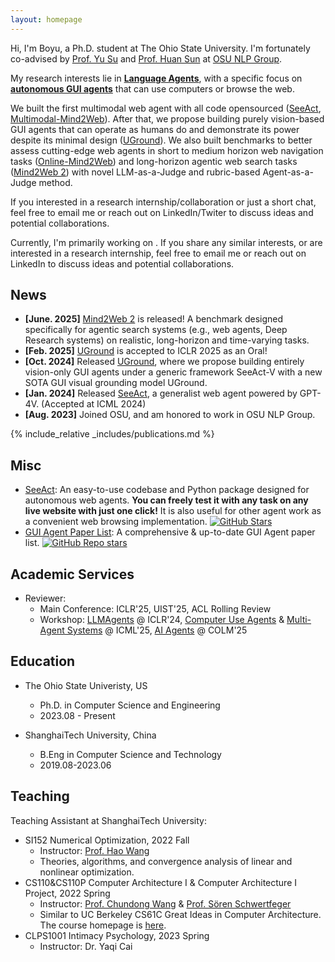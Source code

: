```yaml
---
layout: homepage
---
```


Hi, I'm Boyu, a Ph.D. student at The Ohio State University. I'm fortunately co-advised by [Prof. Yu Su](https://ysu1989.github.io/) and [Prof. Huan Sun](https://u.osu.edu/ihudas/people/) at [OSU NLP Group](https://twitter.com/osunlp).

My research interests lie in **[Language Agents](https://language-agent-tutorial.github.io/)**, with a specific focus on **[autonomous GUI agents](https://github.com/boyugou/GUI-Agents-Paper-List)** that can use computers or browse the web. 

We built the first multimodal web agent with all code opensourced ([SeeAct](https://osu-nlp-group.github.io/SeeAct/), [Multimodal-Mind2Web]()). After that, we propose building purely vision-based GUI agents that can operate as humans do and demonstrate its power despite its minimal design ([UGround](https://osu-nlp-group.github.io/UGround/)). We also built benchmarks to better assess cutting-edge web agents in short to medium horizon web navigation tasks ([Online-Mind2Web]()) and long-horizon agentic web search tasks ([Mind2Web 2]()) with novel LLM-as-a-Judge and rubric-based Agent-as-a-Judge method.

If you interested in a research internship/collaboration or just a short chat, feel free to email me or reach out on LinkedIn/Twiter to discuss ideas and potential collaborations.

Currently, I'm primarily working on . If you share any similar interests, or are interested in a research internship, feel free to email me or reach out on LinkedIn to discuss ideas and potential collaborations.

## News
- **[June. 2025]** [Mind2Web 2](https://osu-nlp-group.github.io/Mind2Web-2/) is released! A benchmark designed specifically for agentic search systems (e.g., web agents, Deep Research systems) on realistic, long-horizon and time-varying tasks.
- **[Feb. 2025]** [UGround](https://osu-nlp-group.github.io/UGround/) is accepted to ICLR 2025 as an Oral!
- **[Oct. 2024]** Released [UGround](https://osu-nlp-group.github.io/UGround/), where we propose building entirely vision-only GUI agents under a generic framework SeeAct-V with a new SOTA GUI visual grounding model UGround.
- **[Jan. 2024]** Released [SeeAct](https://twitter.com/ysu_nlp/status/1742398541660639637), a generalist web agent powered by GPT-4V. (Accepted at ICML 2024)
- **[Aug. 2023]** Joined OSU, and am honored to work in OSU NLP Group.


{% include_relative _includes/publications.md %}



## Misc
- [SeeAct](https://github.com/OSU-NLP-Group/SeeAct): An easy-to-use codebase and Python package designed for autonomous web agents. **You can freely test it with any task on any live website with just one click!** It is also useful for other agent work as a convenient web browsing implementation. <a href="https://github.com/OSU-NLP-Group/SeeAct"><img src="https://img.shields.io/github/stars/OSU-NLP-Group/SeeAct?style=social" alt="GitHub Stars"></a>
- [GUI Agent Paper List](https://github.com/boyugou/GUI-Agents-Paper-List): A comprehensive & up-to-date GUI Agent paper list. <a href="https://github.com/boyugou/GUI-Agents-Paper-List"> <img alt="GitHub Repo stars" src="https://img.shields.io/github/stars/boyugou/GUI-Agents-Paper-List"> </a>


## Academic Services

- Reviewer:
  - Main Conference: ICLR'25, UIST'25, ACL Rolling Review
  - Workshop: [LLMAgents](https://llmagents.github.io/) @ ICLR'24, [Computer Use Agents](https://www.icml-computeruseagents.com/) & [Multi-Agent Systems](https://mas-2025.github.io/MAS-2025/) @ ICML'25, [AI Agents](https://sites.google.com/view/aia-workshop) @ COLM'25

## Education

- The Ohio State Univeristy, US
  - Ph.D. in Computer Science and Engineering
  - 2023.08 - Present

- ShanghaiTech University, China
  - B.Eng in Computer Science and Technology
  - 2019.08-2023.06

## Teaching

Teaching Assistant at ShanghaiTech University:

- SI152 Numerical Optimization, 2022 Fall
  - Instructor: [Prof. Hao Wang](https://faculty.sist.shanghaitech.edu.cn/faculty/wanghao/)
  - Theories, algorithms, and convergence analysis of linear and nonlinear optimization.
- CS110&CS110P Computer Architecture I & Computer Architecture I Project, 2022 Spring
  - Instructor: [Prof. Chundong Wang](https://scholar.google.com/citations?user=a-79PFIAAAAJ&hl=en) & [Prof. Sören Schwertfeger](https://scholar.google.de/citations?user=Y2olJ9kAAAAJ&hl=de)
  - Similar to UC Berkeley CS61C Great Ideas in Computer Architecture. The course homepage is [here](https://robotics.shanghaitech.edu.cn/courses/ca/22s/).
- CLPS1001 Intimacy Psychology, 2023 Spring
  - Instructor: Dr. Yaqi Cai 
